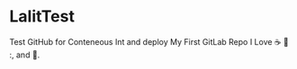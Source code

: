 # LalitTest
Test GitHub for Conteneous Int and deploy
My First GitLab Repo
I Love :coffee: :pizza: :, and :dancer:.
